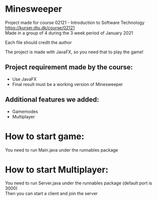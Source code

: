 # Minesweeper
Project made for course 02121 - Introduction to Software Technology https://kurser.dtu.dk/course/02121  
Made in a group of 4 during the 3 week period of January 2021

Each file should credit the author

The project is made with JavaFX, so you need that to play the game! 

## Project requirement made by the course: 
- Use JavaFX 
- Final result must be a working version of Minesweeper
 
## Additional features we added:
- Gamemodes 
- Multiplayer

# How to start game:  
You need to run Main.java under the runnables package

# How to start Multiplayer:  
You need to run Server.java under the runnables package (default port is 3000)  
Then you can start a client and join the server
